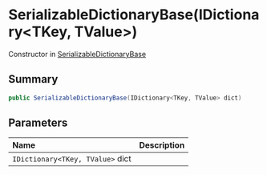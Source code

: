 # SerializableDictionaryBase(IDictionary<TKey, TValue>)

Constructor in [SerializableDictionaryBase](/docs/api/csharp/yarn.unity.serializabledictionarybase-2.md)

## Summary



```csharp
public SerializableDictionaryBase(IDictionary<TKey, TValue> dict)
```

## Parameters

|Name|Description|
|:---|:---|
|`IDictionary<TKey, TValue>` dict||

